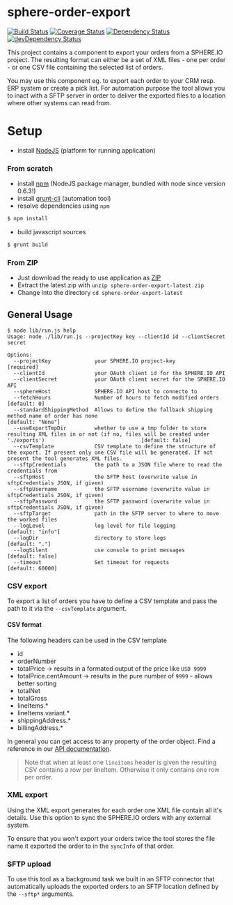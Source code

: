 sphere-order-export
===================

[![Build Status](https://travis-ci.org/sphereio/sphere-order-export.png?branch=master)](https://travis-ci.org/sphereio/sphere-order-export) [![Coverage Status](https://coveralls.io/repos/sphereio/sphere-order-export/badge.png)](https://coveralls.io/r/sphereio/sphere-order-export) [![Dependency Status](https://david-dm.org/sphereio/sphere-order-export.svg)](https://david-dm.org/sphereio/sphere-order-export) [![devDependency Status](https://david-dm.org/sphereio/sphere-order-export/dev-status.svg)](https://david-dm.org/sphereio/sphere-order-export#info=devDependencies)

This project contains a component to export your orders from a SPHERE.IO project. The resulting format can either be a set of XML files - one per order - or one CSV file containing the selected list of orders.

You may use this component eg. to export each order to your CRM resp. ERP system or create a pick list.
For automation purpose the tool allows you to inact with a SFTP server in order to deliver the exported files to a location where other systems can read from.


# Setup

* install [NodeJS](http://support.sphere.io/knowledgebase/articles/307722-install-nodejs-and-get-a-component-running) (platform for running application)

### From scratch

* install [npm](http://gruntjs.com/getting-started) (NodeJS package manager, bundled with node since version 0.6.3!)
* install [grunt-cli](http://gruntjs.com/getting-started) (automation tool)
*  resolve dependencies using `npm`
```bash
$ npm install
```
* build javascript sources
```bash
$ grunt build
```

### From ZIP

* Just download the ready to use application as [ZIP](https://github.com/sphereio/sphere-order-export/archive/latest.zip)
* Extract the latest.zip with `unzip sphere-order-export-latest.zip`
* Change into the directory `cd sphere-order-export-latest`

## General Usage

```
$ node lib/run.js help
Usage: node ./lib/run.js --projectKey key --clientId id --clientSecret secret

Options:
  --projectKey              your SPHERE.IO project-key                                                                                                                        [required]
  --clientId                your OAuth client id for the SPHERE.IO API
  --clientSecret            your OAuth client secret for the SPHERE.IO API
  --sphereHost              SPHERE.IO API host to connecto to
  --fetchHours              Number of hours to fetch modified orders                                                                                                          [default: 0]
  --standardShippingMethod  Allows to define the fallback shipping method name of order has none                                                                              [default: "None"]
  --useExportTmpDir         whether to use a tmp folder to store resulting XML files in or not (if no, files will be created under './exports')                               [default: false]
  --csvTemplate             CSV template to define the structure of the export. If present only one CSV file will be generated. If not present the tool generates XML files.
  --sftpCredentials         the path to a JSON file where to read the credentials from
  --sftpHost                the SFTP host (overwrite value in sftpCredentials JSON, if given)
  --sftpUsername            the SFTP username (overwrite value in sftpCredentials JSON, if given)
  --sftpPassword            the SFTP password (overwrite value in sftpCredentials JSON, if given)
  --sftpTarget              path in the SFTP server to where to move the worked files
  --logLevel                log level for file logging                                                                                                                        [default: "info"]
  --logDir                  directory to store logs                                                                                                                           [default: "."]
  --logSilent               use console to print messages                                                                                                                     [default: false]
  --timeout                 Set timeout for requests                                                                                                                          [default: 60000]
```

### CSV export

To export a list of orders you have to define a CSV template and pass the path to it via the `--csvTemplate` argument.

#### CSV format

The following headers can be used in the CSV template
- id
- orderNumber
- totalPrice -> results in a formated output of the price like `USD 9999`
- totalPrice.centAmount -> results in the pure number of `9999` - allows better sorting
- totalNet
- totalGross
- lineItems.*
- lineItems.variant.*
- shippingAddress.*
- billingAddress.*

In general you can get access to any property of the order object. Find a reference in our [API documentation](http://dev.sphere.io/http-api-projects-orders.html#order).

> Note that when at least one `lineItems` header is given the resulting CSV contains a row per lineItem. Otherwise it only contains one row per order.

### XML export

Using the XML export generates for each order one XML file contain all it's details.
Use this option to sync the SPHERE.IO orders with any external system.

To ensure that you won't export your orders twice the tool stores the file name it exported the order to in the `syncInfo` of that order.

### SFTP upload

To use this tool as a background task we built in an SFTP connector that automatically uploads the exported orders to an SFTP location defined by the `--sftp*` arguments.
